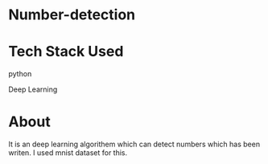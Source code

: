 # Number-detection
# Tech Stack Used
python

Deep Learning
# About
It is an deep learning algorithem which can detect numbers which has been writen. I used mnist dataset for this.
